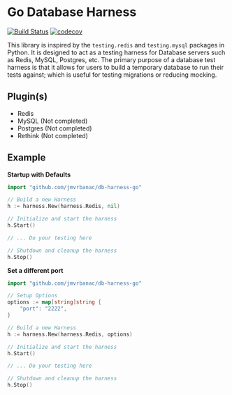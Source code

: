 # Go Database Harness

[![Build Status](https://travis-ci.org/jmvrbanac/db-harness-go.svg?branch=master)](https://travis-ci.org/jmvrbanac/db-harness-go) [![codecov](https://codecov.io/gh/jmvrbanac/db-harness-go/branch/master/graph/badge.svg)](https://codecov.io/gh/jmvrbanac/db-harness-go)

This library is inspired by the `testing.redis` and `testing.mysql` packages
in Python. It is designed to act as a testing harness for Database servers
such as Redis, MySQL, Postgres, etc. The primary purpose of a database test
harness is that it allows for users to build a temporary database to run
their tests against; which is useful for testing migrations or reducing mocking.

## Plugin(s)

* Redis
* MySQL (Not completed)
* Postgres (Not completed)
* Rethink (Not completed)


## Example

**Startup with Defaults**
```Go
import "github.com/jmvrbanac/db-harness-go"

// Build a new Harness
h := harness.New(harness.Redis, nil)

// Initialize and start the harness
h.Start()

// ... Do your testing here

// Shutdown and cleanup the harness
h.Stop()
```

**Set a different port**
```Go
import "github.com/jmvrbanac/db-harness-go"

// Setup Options
options := map[string]string {
    "port": "2222",
}

// Build a new Harness
h := harness.New(harness.Redis, options)

// Initialize and start the harness
h.Start()

// ... Do your testing here

// Shutdown and cleanup the harness
h.Stop()
```
